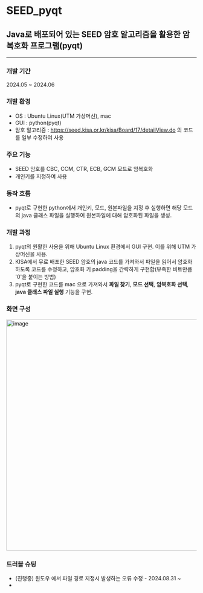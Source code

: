 # SEED_pyqt

## Java로 배포되어 있는 SEED 암호 알고리즘을 활용한 암복호화 프로그램(pyqt)
---
### 개발 기간
2024.05 ~ 2024.06
### 개발 환경
- OS : Ubuntu Linux(UTM 가상머신), mac
- GUI : python(pyqt)
- 암호 알고리즘 : https://seed.kisa.or.kr/kisa/Board/17/detailView.do 의 코드를 일부 수정하여 사용

### 주요 기능
- SEED 암호를 CBC, CCM, CTR, ECB, GCM 모드로 암복호화
- 개인키를 지정하여 사용
### 동작 흐름
- pyqt로 구현한 python에서 개인키, 모드, 원본파일을 지정 후 실행하면 해당 모드의 java 클래스 파일을 실행하여 원본파일에 대해 암호화된 파일을 생성.
### 개발 과정
1. pyqt의 원활한 사용을 위해 Ubuntu Linux 환경에서 GUI 구현. 이를 위해 UTM 가상머신을 사용.
2. KISA에서 무료 배포한 SEED 암호의 java 코드를 가져와서 파일을 읽어서 암호화 하도록 코드를 수정하고, 암호화 키 padding을 간략하게 구현함(부족한 비트만큼 '0'을 붙이는 방법)
3. pyqt로 구현한 코드를 mac 으로 가져와서 **파일 찾기**, **모드 선택**, **암복호화 선택**, **java 클래스 파일 실행** 기능을 구현.
### 화면 구성
<img width="612" alt="image" src="https://github.com/user-attachments/assets/bd6a4ad4-00f6-4500-8fc6-8ca9bfa6eae7">

### 트러블 슈팅
- (진행중) 윈도우 에서 파일 경로 지정시 발생하는 오류 수정 - 2024.08.31 ~
- 

